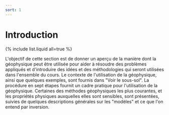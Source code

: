 ```yaml
---
sort: 1
---
```


# Introduction

{% include list.liquid all=true %}

L'objectif de cette section est de donner un aperçu de la manière dont la géophysique peut être utilisée pour aider à résoudre des problèmes appliqués et d'introduire des idées et des méthodologies qui seront utilisées dans l'ensemble du cours. Le contexte de l'utilisation de la géophysique, ainsi que quelques exemples, sont fournis dans "Voir le sous-sol". La procédure en sept étapes fournit un cadre pratique pour l'utilisation de la géophysique. Certaines des méthodes géophysiques les plus courantes, et les propriétés physiques auxquelles elles sont sensibles, sont présentées, suivies de quelques descriptions générales sur les "modèles" et ce que l'on entend par inversion.

